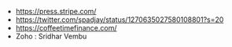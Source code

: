 - https://press.stripe.com/
- https://twitter.com/spadjay/status/1270635027580108801?s=20
- https://coffeetimefinance.com/
- Zoho : Sridhar Vembu
